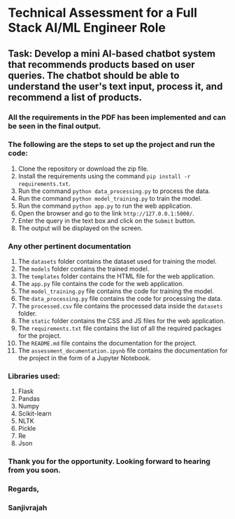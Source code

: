 # Technical Assessment for a Full Stack AI/ML Engineer Role
## Task:  Develop a mini AI-based chatbot system that recommends products based on user queries. The chatbot should be able to understand the user's text input, process it, and recommend a list of products.

### All the requirements in the PDF has been implemented and can be seen in the final output.

### The following are the steps to set up the project and run the code:
1. Clone the repository or download the zip file.
2. Install the requirements using the command `pip install -r requirements.txt`.
3. Run the command `python data_processing.py` to process the data.
4. Run the command `python model_training.py` to train the model.
5. Run the command `python app.py` to run the web application.
6. Open the browser and go to the link `http://127.0.0.1:5000/`.
7. Enter the query in the text box and click on the `Submit` button.
8. The output will be displayed on the screen.

### Any other pertinent documentation 
1. The `datasets` folder contains the dataset used for training the model.
2. The `models` folder contains the trained model.
3. The `templates` folder contains the HTML file for the web application.
4. The `app.py` file contains the code for the web application.
5. The `model_training.py` file contains the code for training the model.
6. The `data_processing.py` file contains the code for processing the data.
7. The `processed.csv` file contains the processed data inside the `datasets` folder.
8. The `static` folder contains the CSS and JS files for the web application.
9. The `requirements.txt` file contains the list of all the required packages for the project.
10. The `README.md` file contains the documentation for the project.
11. The `assessment_documentation.ipynb` file contains the documentation for the project in the form of a Jupyter Notebook.

### Libraries used:
1. Flask
2. Pandas
3. Numpy
4. Scikit-learn
5. NLTK
6. Pickle
7. Re
8. Json

### Thank you for the opportunity. Looking forward to hearing from you soon.

### Regards,
### Sanjivrajah






